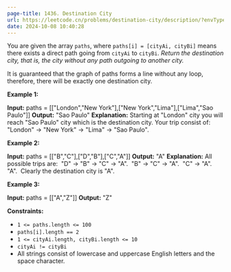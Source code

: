 ```yaml
---
page-title: 1436. Destination City
url: https://leetcode.cn/problems/destination-city/description/?envType=daily-question&envId=2024-10-08
date: 2024-10-08 10:40:28
---
```

You are given the array `paths`, where `paths[i] = [cityAi, cityBi]` means there exists a direct path going from `cityAi` to `cityBi`. *Return the destination city, that is, the city without any path outgoing to another city.*

It is guaranteed that the graph of paths forms a line without any loop, therefore, there will be exactly one destination city.

**Example 1:**

**Input:** paths = \[\["London","New York"\],\["New York","Lima"\],\["Lima","Sao Paulo"\]\]
**Output:** "Sao Paulo" 
**Explanation:** Starting at "London" city you will reach "Sao Paulo" city which is the destination city. Your trip consist of: "London" -> "New York" -> "Lima" -> "Sao Paulo".

**Example 2:**

**Input:** paths = \[\["B","C"\],\["D","B"\],\["C","A"\]\]
**Output:** "A"
**Explanation:** All possible trips are: 
"D" -> "B" -> "C" -> "A". 
"B" -> "C" -> "A". 
"C" -> "A". 
"A". 
Clearly the destination city is "A".

**Example 3:**

**Input:** paths = \[\["A","Z"\]\]
**Output:** "Z"

**Constraints:**

-   `1 <= paths.length <= 100`
-   `paths[i].length == 2`
-   `1 <= cityAi.length, cityBi.length <= 10`
-   `cityAi != cityBi`
-   All strings consist of lowercase and uppercase English letters and the space character.